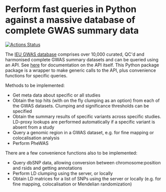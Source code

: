 # Perform fast queries in Python against a massive database of complete GWAS summary data

[![Actions Status](https://xxx.execute-api.us-west-2.amazonaws.com/production/badge/MRCIEU/ieugwaspy)](https://xxx.execute-api.us-west-2.amazonaws.com/production/results/MRCIEU/ieugwaspy)

The [IEU GWAS database](https://gwas.mrcieu.ac.uk/) comprises over 10,000 curated, QC'd and harmonised complete GWAS summary datasets and can be queried using an API. See [here](http://gwasapi.mrcieu.ac.uk/docs/) for documentation on the API itself. This Python package package is a wrapper to make generic calls to the API, plus convenience functions for specific queries.

Methods to be implemented:

- Get meta data about specific or all studies
- Obtain the top hits (with on the fly clumping as an option) from each of the GWAS datasets. Clumping and significance thresholds can be specified
- Obtain the summary results of specific variants across specific studies. LD-proxy lookups are performed automatically if a specific variant is absent from a study
- Query a genomic region in a GWAS dataset, e.g. for fine mapping or colocalisation analysis
- Perform PheWAS

There are a few convenience functions also to be implemented:

- Query dbSNP data, allowing conversion between chromosome:position and rsids and getting annotations
- Perform LD clumping using the server, or locally
- Obtain LD matrices for a list of SNPs using the server or locally (e.g. for fine mapping, colocalisation or Mendelian randomization)
